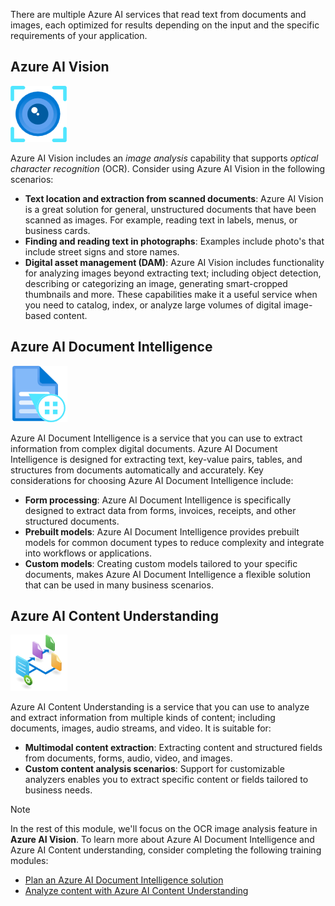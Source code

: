 There are multiple Azure AI services that read text from documents and images, each optimized for results depending on the input and the specific requirements of your application.

## Azure AI Vision

![Azure AI Vision icon](../media/ai-vision.png)

Azure AI Vision includes an *image analysis* capability that supports *optical character recognition* (OCR). Consider using Azure AI Vision in the following scenarios:

- **Text location and extraction from scanned documents**: Azure AI Vision is a great solution for general, unstructured documents that have been scanned as images. For example, reading text in labels, menus, or business cards.
- **Finding and reading text in photographs**: Examples include photo's that include street signs and store names.
- **Digital asset management (DAM)**: Azure AI Vision includes functionality for analyzing images beyond extracting text; including object detection, describing or categorizing an image, generating smart-cropped thumbnails and more. These capabilities make it a useful service when you need to catalog, index, or analyze large volumes of digital image-based content.

## Azure AI Document Intelligence

![Azure AI Document Intelligence icon](../media/document-intelligence.png)

Azure AI Document Intelligence is a service that you can use to extract information from complex digital documents. Azure AI Document Intelligence is designed for extracting text, key-value pairs, tables, and structures from documents automatically and accurately. Key considerations for choosing Azure AI Document Intelligence include:

- **Form processing**: Azure AI Document Intelligence is specifically designed to extract data from forms, invoices, receipts, and other structured documents.
- **Prebuilt models**: Azure AI Document Intelligence provides prebuilt models for common document types to reduce complexity and integrate into workflows or applications.
- **Custom models**: Creating custom models tailored to your specific documents, makes Azure AI Document Intelligence a flexible solution that can be used in many business scenarios.

## Azure AI Content Understanding

![Azure AI Content Understanding icon](../media/content-understanding.png)

Azure AI Content Understanding is a service that you can use to analyze and extract information from multiple kinds of content; including documents, images, audio streams, and video. It is suitable for:

- **Multimodal content extraction**: Extracting content and structured fields from documents, forms, audio, video, and images.
- **Custom content analysis scenarios**: Support for customizable analyzers enables you to extract specific content or fields tailored to business needs.

> [!NOTE]
> In the rest of this module, we'll focus on the OCR image analysis feature in **Azure AI Vision**. To learn more about Azure AI Document Intelligence and Azure AI Content understanding, consider completing the following training modules:
>
> - [Plan an Azure AI Document Intelligence solution](/training/modules/plan-form-recognizer-solution/)
> - [Analyze content with Azure AI Content Understanding](/training/modules/analyze-content-ai/)

